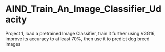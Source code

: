 # AIND_Train_An_Image_Classifier_Udacity
Project 1, load a pretrained Image Classifier, train it further using VGG16, improve its accuracy to at least 70%, then use it to predict dog breed images
